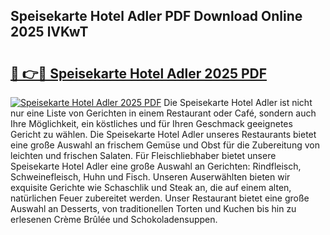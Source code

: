 ## Speisekarte Hotel Adler PDF Download Online 2025 lVKwT

# <h2><a href="http://gccy9t.nevu.top/?p=Speisekarte+Hotel+Adler">🔗 👉🔴 Speisekarte Hotel Adler 2025 PDF</a></h2>

[![Speisekarte Hotel Adler 2025 PDF](https://i.imgur.com/dBaPXMq.png)](http://gccy9t.nevu.top/?p=Speisekarte+Hotel+Adler)
Die Speisekarte Hotel Adler ist nicht nur eine Liste von Gerichten in einem Restaurant oder Café, sondern auch Ihre Möglichkeit, ein köstliches und für Ihren Geschmack geeignetes Gericht zu wählen. Die Speisekarte Hotel Adler unseres Restaurants bietet eine große Auswahl an frischem Gemüse und Obst für die Zubereitung von leichten und frischen Salaten. Für Fleischliebhaber bietet unsere Speisekarte Hotel Adler eine große Auswahl an Gerichten: Rindfleisch, Schweinefleisch, Huhn und Fisch. Unseren Auserwählten bieten wir exquisite Gerichte wie Schaschlik und Steak an, die auf einem alten, natürlichen Feuer zubereitet werden. Unser Restaurant bietet eine große Auswahl an Desserts, von traditionellen Torten und Kuchen bis hin zu erlesenen Crème Brûlée und Schokoladensuppen.
